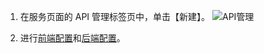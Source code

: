 1. 在服务页面的 API 管理标签页中，单击【新建】。
![API管理](http://imgcache.tce.fsphere.cn/image/mc.qcloudimg.com/static/img/d158bddcf804dd5ed670572d776d5ada/image.png)

2. 进行[前端配置](http://tce.fsphere.cn/document/product/628/11776)和[后端配置](http://tce.fsphere.cn/document/product/628/11983)。
